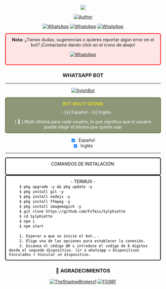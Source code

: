  
<p align="center"> 
<img src="https://telegra.ph/file/984d8ca31c6552a19f378.jpg" />
<p/>
<p align="center">
<a href="https://github.com/FzTeis"><img title="Author" src="https://img.shields.io/badge/Sylphiette-black?style=for-the-badge&logo=whatsApp"></a>
<p/>

<div align="center">

[![WhatsApp](https://img.shields.io/badge/CHANNEL-25D366?style=for-the-badge&logo=whatsapp&logoColor=white)](https://whatsapp.com/channel/0029Va6InNBFCCoM9xzKFG3G)
[![WhatsApp](https://img.shields.io/badge/GROUP-25D366?style=for-the-badge&logo=whatsapp&logoColor=white)](https://chat.whatsapp.com/IZnTbIcSVI6EXYHII2hlrK)
[![WhatsApp](https://img.shields.io/badge/Sylph-25D366?style=for-the-badge&logo=whatsapp&logoColor=white)](https://wa.me/17146121800?text=/menu) 

</div>

<div align="center">
<div style="border: 2px solid #f00; padding: 10px; border-radius: 5px; background-color: #ffe6e6;">
  <strong>Nota:</strong> ¿Tienes dudas, sugerencias o quieres reportar algún error en el bot? ¡Contactame dando click en el icono de abajo!

[![WhatsApp](https://img.shields.io/badge/Support-2CA5E0?style=for-the-badge&logo=whatsapp&logoColor=white)](https://wa.me/5212431268546)

</div>
<h3 align="center">WHATSAPP BOT</h3>

***
<p align="center">
<a href="#"><img title="SylphBot" src="https://img.shields.io/badge/¡¡Gracias por usar a Sylphiette!!-red?colorA=%255ff0000&colorB=%23017e40&style=for-the-badge"></a> 
</p>  
<div style="border: 2px solid #556b2f; padding: 10px; border-radius: 5px; background-color: #8f9779; color: white;">
  <stron>
    <span style="color: yellow;">BOT MULTI-IDIOMA</span>
  </strong>
  <ul style="margin-top: 10px; padding-left: 20px; color: white;">
- [x] Español
- [x] Inglés
  </ul>
[ 🌱 ] Multi-idioma para cada usuario, lo que significa que el usuario puede elegir el idioma que quiere usar
</div>

- [x] Español
- [x] Inglés

***
<div style="border: 2px solid black; padding: 10px; border-radius: 5px; background-color: white; color: black;"> COMANDOS DE INSTALACIÓN:
  <pre style="margin: 0;">
  </pre>
</div>
<div style="border: 2px solid black; padding: 10px; border-radius: 5px; background-color: white; color: black;">
- TERMUX -

  <pre style="margin: 0; text-align: left;">
    <code>$ pkg upgrade -y && pkg update -y</code>
    <code>$ pkg install git -y</code>
    <code>$ pkg install nodejs -y</code>
    <code>$ pkg install ffmpeg -y</code>
    <code>$ pkg install imagemagick -y</code>
    <code>$ git clone https://github.com/FzTeis/Sylphiette</code>
    <code>$ cd Sylphiette</code>
    <code>$ npm i </code>
    <code>$ npm start</code>
    
    <code>1. Esperar a que se inicie el bot...</code>
    <code>2. Elige una de las opciones para establecer la conexión.</code>
    <code>3. Escanea el código QR u introduce el codigo de 8 digitos desde el segundo dispositivo. (ir a whatsapp > Dispositivos Vinculados > Vincular un dispositivo.</code>
</pre>
</div>

### 🌟 AGRADECIMIENTOS
[![TheShadowBrokers1](https://github.com/BrunoSobrino.png?size=60)](https://github.com/BrunoSobrino)
[![FG98F](https://github.com/FG98F.png?size=60)](https://github.com/FG98F) 